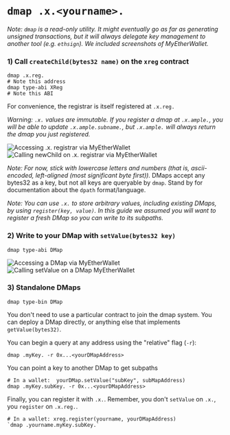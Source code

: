 `dmap .x.<yourname>.`
===

*Note: `dmap` is a read-only utility. It might eventually go as far as generating unsigned
transactions, but it will always delegate key management to another tool (e.g. `ethsign`). We included screenshots of MyEtherWallet.*

### 1) Call `createChild(bytes32 name)` on the `xreg` contract

```
dmap .x.reg.
# Note this address
dmap type-abi XReg
# Note this ABI
```

For convenience, the registrar is itself registered at `.x.reg.`

*Warning: `.x.` values are immutable. If you register a dmap at `.x.ample.`, you will be able to update `.x.ample.subname.`, but `.x.ample.` will always return the dmap you just registered.*

![Accessing `.x.` registrar via MyEtherWallet](https://dufolt.github.io/dmap/doc/img/xreg-access.png)
![Calling `newChild` on `.x.` registrar via MyEtherWallet](https://dufolt.github.io/dmap/doc/img/xreg-newchild.png)

*Note: For now, stick with lowercase letters and numbers (that is, ascii-encoded, left-aligned (most significant byte first)).* DMaps accept any bytes32 as a key, but not all keys are queryable by `dmap`. Stand by for documentation about the `dpath` format/language. 

*Note: You can use `.x.` to store arbitrary values, including existing DMaps, by using `register(key, value)`. In this guide we assumed you will want to register a fresh DMap so you can write to its subpaths.*

### 2) Write to your DMap with `setValue(bytes32 key)`

```
dmap type-abi DMap
```

![Accessing a DMap via MyEtherWallet](https://dufolt.github.io/dmap/doc/img/dmap-access.png)
![Calling `setValue` on a DMap MyEtherWallet](https://dufolt.github.io/dmap/doc/img/dmap-setvalue.png)

### 3) Standalone DMaps

```
dmap type-bin DMap
```

You don't need to use a particular contract to join the dmap system. You can
deploy a DMap directly, or anything else that implements `getValue(bytes32)`.

You can begin a query at any address using the "relative" flag (`-r`):

```
dmap .myKey. -r 0x...<yourDMapAddress>
```

You can point a key to another DMap to get subpaths

```
# In a wallet:  yourDMap.setValue("subKey", subMapAddress)
dmap .myKey.subKey. -r 0x...<yourDMapAddress>
```

Finally, you can register it with `.x.`. Remember, you don't `setValue` on `.x.`, you
`register` on `.x.reg.`.

```
# In a wallet: xreg.register(yourname, yourDMapAddress)
`dmap .yourname.myKey.subKey.`
```
